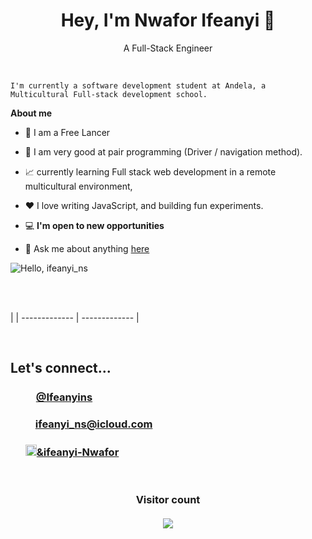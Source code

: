  <h1 align="center"> Hey, I'm Nwafor Ifeanyi 👋</h1>
<p align="center">A Full-Stack Engineer</p>

<br />

    I'm currently a software development student at Andela, a Multicultural Full-stack development school. 

**About me**

- 🤠  I am a Free Lancer

- 💼 I am very good at pair programming (Driver / navigation method).

- 📈 currently learning Full stack web development in a remote multicultural environment, 

- ❤️ I love writing JavaScript, and building fun experiments.

- 💻 **I'm open to new opportunities**

- 💬 Ask me about anything [here](https://github.com/ifeanyins/ifeanyins/pulls)



![Hello, ifeanyi_ns](https://user-images.githubusercontent.com/79658534/165603232-c6ba5f1b-4dc0-48be-8eb5-e360a5855d55.png)

<br>
<br>

|
| ------------- | ------------- |

<br />

<h2>Let's connect...</h2>
<ul>
<h3><a href="https://twitter.com/ifeanyins" target="_blank"><img src="https://user-images.githubusercontent.com/79658534/150798648-38f1ed89-848c-4e24-9395-c748b2adeff7.png" width="17px">@Ifeanyins</a></h3> 
<h3><a href="mailto:ifeanyi_ns@icloud.com"><img src="https://user-images.githubusercontent.com/79658534/155697385-9f83bc34-bd2a-4338-9394-c83ee8be9896.png" width="16px">ifeanyi_ns@icloud.com</a></h3>
<h3><a href="www.https://www.linkedin.com/in/ifeanyins/"><img src="https://user-images.githubusercontent.com/79658534/155697061-56d45708-ad01-4ffc-9697-570007606fd3.png" width="18px">&ifeanyi-Nwafor</a></h3>
  
<!-- [![github-readme-twitter](https://github-readme-twitter.gazf.vercel.app/api?id=Stanmega89)](https://github.com/gazf/github-readme-twitter) -->
</ul>
<br>
<h3 align="center"> 
  Visitor count<br><br>
  <img src="https://profile-counter.glitch.me/ifeanyins/count.svg" />
</h3>
